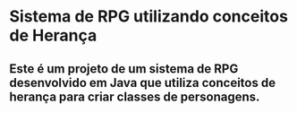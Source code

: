 # Sistema de RPG utilizando conceitos de Herança
## Este é um projeto de um sistema de RPG desenvolvido em Java que utiliza conceitos de herança para criar classes de personagens.
 
